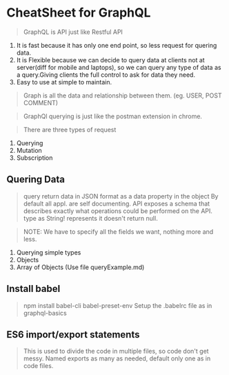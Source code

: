 # CheatSheet for GraphQL

>GraphQL is API just like Restful API
1. It is fast because it has only one end point, so less request for quering data.
2. It is Flexible because we can decide to query data at clients not at server(diff for mobile and laptops), so we can query any type of data as a query.Giving clients the full control to ask for data they need.
3. Easy to use at simple to maintain.

> Graph is all the data and relationship between them. (eg. USER, POST COMMENT)

> GraphQl querying is just like the postman extension in chrome.

> There are three types of request
1. Querying 
2. Mutation
3. Subscription

## Quering Data

> query return data in JSON format as a data property in the object
> By default all appl. are self documenting. API exposes a schema that describes exactly what operations could be performed on the API.
> type as String! represents it doesn't return null.

> NOTE: We have to specify all the fields we want, nothing more and less.

1. Querying simple types
2. Objects
3. Array of Objects 
(Use file queryExample.md)

## Install babel 
>npm install babel-cli babel-preset-env
Setup the .babelrc file as in graphql-basics

## ES6 import/export statements

> This is used to divide the code in multiple files, so code don't get messy.
> Named exports as many as needed, default only one as in code files. 
